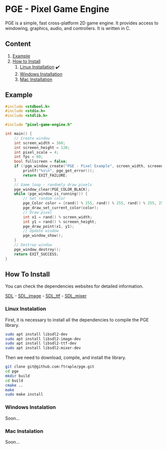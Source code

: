 # PGE - Pixel Game Engine

PGE is a simple, fast cross-platform 2D game engine. It provides access to windowing, graphics, audio, and controllers. It is written in C.

## Content

1. [Example](#example)
2. [How to Install](#how_to_install)
    1. [Linux Installation](#linux_installation) :heavy_check_mark:
    2. [Windows Installation](#windows_installation)
    3. [Mac Installation](#mac_installation)

## Example <a name="example"></a>

```c++
#include <stdbool.h>
#include <stdio.h>
#include <stdlib.h>

#include "pixel-game-engine.h"

int main() {
    // Create window
    int screen_width = 160;
    int screeen_height = 120;
    int pixel_scale = 4;
    int fps = 60;
    bool fullscreen = false;
    if (!pge_window_create("PGE - Pixel Example", screen_width, screeen_height, pixel_scale, fps, fullscreen)) {
        printf("%s\n", pge_get_error());
        return EXIT_FAILURE;
    }
    // Game loop - randomly draw pixels
    pge_window_clear(PGE_COLOR_BLACK);
    while (pge_window_is_running()) {
        // Set random color
        pge_Color color = {rand() % 255, rand() % 255, rand() % 255, 255};
        pge_draw_set_current_color(color);
        // Draw pixel
        int x1 = rand() % screen_width;
        int y1 = rand() % screeen_height;
        pge_draw_point(x1, y1);
        // Update window
        pge_window_show();
    }
    // Destroy window
    pge_window_destroy();
    return EXIT_SUCCESS;
}
```

## How To Install <a name="how_to_install"></a>

You can check the dependencies websites for detailed information.

[SDL](https://www.libsdl.org/download-2.0.php) - [SDL_image](https://www.libsdl.org/projects/SDL_image/) - [SDL_ttf](https://www.libsdl.org/projects/SDL_ttf/) - [SDL_mixer](https://www.libsdl.org/projects/SDL_mixer/)

### Linux Instalation <a name="linux_installation"></a>

First, it is necessary to install all the dependencies to compile the PGE library.

```bash
sudo apt install libsdl2-dev
sudo apt install libsdl2-image-dev
sudo apt install libsdl2-ttf-dev
sudo apt install libsdl2-mixer-dev
```

Then we need to download, compile, and install the library.

```bash
git clone git@github.com:ftraple/pge.git
cd pge
mkdir build
cd build
cmake ..
make
sudo make install
```

### Windows Instalation <a name="windows_installation"></a>

Soon...

### Mac Instalation <a name="mac_installation"></a>

Soon...
